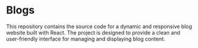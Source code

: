 # Blogs
This repository contains the source code for a dynamic and responsive blog website built with React. The project is designed to provide a clean and user-friendly interface for managing and displaying blog content.
